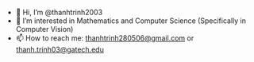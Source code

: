 - 👋 Hi, I’m @thanhtrinh2003
- 👀 I’m interested in Mathematics and Computer Science (Specifically in Computer Vision)
- 📫 How to reach me: thanhtrinh280506@gmail.com or thanh.trinh03@gatech.edu 

<!---
thanhtrinh2003/thanhtrinh2003 is a ✨ special ✨ repository because its `README.md` (this file) appears on your GitHub profile.
You can click the Preview link to take a look at your changes.
--->
